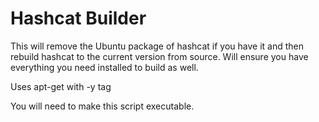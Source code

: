 # Hashcat Builder

This will remove the Ubuntu package of hashcat if you have it and then rebuild hashcat to the current version from source.
Will ensure you have everything you need installed to build as well.

Uses apt-get with -y tag

You will need to make this script executable.
